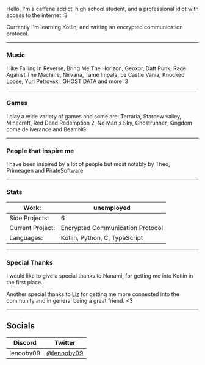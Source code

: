 Hello,
I'm a caffene addict, high school student, and a professional idiot with access to the internet :3

Currently I'm learning Kotlin, and writing an encrypted communication protocol.

---

### Music
I like Falling In Reverse, Bring Me The Horizon, Geoxor, Daft Punk, Rage Against The Machine, Nirvana, Tame Impala, Le Castle Vania, Knocked Loose, Yuri Petrovski, GHOST DATA and more :3

---

### Games
I play a wide variety of games and some are: Terraria, Stardew valley, Minecraft, Red Dead Redemption 2, No Man's Sky, Ghostrunner, Kingdom come deliverance and BeamNG

---

### People that inspire me
I have been inspired by a lot of people but most notably by Theo, Primeagen and PirateSoftware

---

### Stats

|Work:|unemployed|
|---|---|
|Side Projects:|6|
|Current Project:|Encrypted Communication Protocol|
|Languages:|Kotlin, Python, C, TypeScript|

---

### Special Thanks
I would like to give a special thanks to Nanami, for getting me into Kotlin in the first place.

Another special thanks to [Liz](lizainslie.dev) for getting me more connected into the community and in general being a great friend. <3

---

## Socials

| Discord    | Twitter |
|------------|---------|
|lenooby09   |  [@lenooby09](https://twitter.com/lenooby09) |
